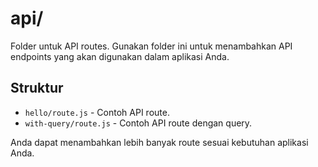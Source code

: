 # api/

Folder untuk API routes. Gunakan folder ini untuk menambahkan API endpoints yang akan digunakan dalam aplikasi Anda.

## Struktur

- `hello/route.js` - Contoh API route.
- `with-query/route.js` - Contoh API route dengan query.

Anda dapat menambahkan lebih banyak route sesuai kebutuhan aplikasi Anda.
